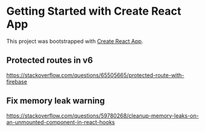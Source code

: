 # Getting Started with Create React App

This project was bootstrapped with [Create React App](https://github.com/facebook/create-react-app).

## Protected routes in v6
https://stackoverflow.com/questions/65505665/protected-route-with-firebase

## Fix memory leak warning
https://stackoverflow.com/questions/59780268/cleanup-memory-leaks-on-an-unmounted-component-in-react-hooks
